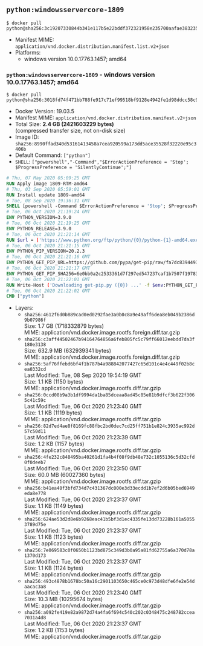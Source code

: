 ## `python:windowsservercore-1809`

```console
$ docker pull python@sha256:3c19207330844b341e117b5e22bddf372321958e235700aafae383235f272dab
```

-	Manifest MIME: `application/vnd.docker.distribution.manifest.list.v2+json`
-	Platforms:
	-	windows version 10.0.17763.1457; amd64

### `python:windowsservercore-1809` - windows version 10.0.17763.1457; amd64

```console
$ docker pull python@sha256:3018fd74f471bb788fe917c71ef99518bf9128e4942fe1d98ddcc58c9f2aa741
```

-	Docker Version: 19.03.5
-	Manifest MIME: `application/vnd.docker.distribution.manifest.v2+json`
-	Total Size: **2.4 GB (2421603229 bytes)**  
	(compressed transfer size, not on-disk size)
-	Image ID: `sha256:8990ffad340d53161413458a7cea920599a173dd5ace35528f32220e95c3406b`
-	Default Command: `["python"]`
-	`SHELL`: `["powershell","-Command","$ErrorActionPreference = 'Stop'; $ProgressPreference = 'SilentlyContinue';"]`

```dockerfile
# Thu, 07 May 2020 05:09:25 GMT
RUN Apply image 1809-RTM-amd64
# Thu, 03 Sep 2020 05:59:01 GMT
RUN Install update 1809-amd64
# Tue, 08 Sep 2020 19:36:31 GMT
SHELL [powershell -Command $ErrorActionPreference = 'Stop'; $ProgressPreference = 'SilentlyContinue';]
# Tue, 06 Oct 2020 21:19:24 GMT
ENV PYTHON_VERSION=3.9.0
# Tue, 06 Oct 2020 21:19:25 GMT
ENV PYTHON_RELEASE=3.9.0
# Tue, 06 Oct 2020 21:21:14 GMT
RUN $url = ('https://www.python.org/ftp/python/{0}/python-{1}-amd64.exe' -f $env:PYTHON_RELEASE, $env:PYTHON_VERSION); 	Write-Host ('Downloading {0} ...' -f $url); 	[Net.ServicePointManager]::SecurityProtocol = [Net.SecurityProtocolType]::Tls12; 	Invoke-WebRequest -Uri $url -OutFile 'python.exe'; 		Write-Host 'Installing ...'; 	Start-Process python.exe -Wait 		-ArgumentList @( 			'/quiet', 			'InstallAllUsers=1', 			'TargetDir=C:\Python', 			'PrependPath=1', 			'Shortcuts=0', 			'Include_doc=0', 			'Include_pip=0', 			'Include_test=0' 		); 		$env:PATH = [Environment]::GetEnvironmentVariable('PATH', [EnvironmentVariableTarget]::Machine); 		Write-Host 'Verifying install ...'; 	Write-Host '  python --version'; python --version; 		Write-Host 'Removing ...'; 	Remove-Item python.exe -Force; 		Write-Host 'Complete.'
# Tue, 06 Oct 2020 21:21:15 GMT
ENV PYTHON_PIP_VERSION=20.2.3
# Tue, 06 Oct 2020 21:21:16 GMT
ENV PYTHON_GET_PIP_URL=https://github.com/pypa/get-pip/raw/fa7dc83944936bf09a0e4cb5d5ec852c0d256599/get-pip.py
# Tue, 06 Oct 2020 21:21:17 GMT
ENV PYTHON_GET_PIP_SHA256=6e0bb0a2c2533361d7f297ed547237caf1b7507f197835974c0dd7eba998c53c
# Tue, 06 Oct 2020 21:22:01 GMT
RUN Write-Host ('Downloading get-pip.py ({0}) ...' -f $env:PYTHON_GET_PIP_URL); 	[Net.ServicePointManager]::SecurityProtocol = [Net.SecurityProtocolType]::Tls12; 	Invoke-WebRequest -Uri $env:PYTHON_GET_PIP_URL -OutFile 'get-pip.py'; 	Write-Host ('Verifying sha256 ({0}) ...' -f $env:PYTHON_GET_PIP_SHA256); 	if ((Get-FileHash 'get-pip.py' -Algorithm sha256).Hash -ne $env:PYTHON_GET_PIP_SHA256) { 		Write-Host 'FAILED!'; 		exit 1; 	}; 		Write-Host ('Installing pip=={0} ...' -f $env:PYTHON_PIP_VERSION); 	python get-pip.py 		--disable-pip-version-check 		--no-cache-dir 		('pip=={0}' -f $env:PYTHON_PIP_VERSION) 	; 	Remove-Item get-pip.py -Force; 		Write-Host 'Verifying pip install ...'; 	pip --version; 		Write-Host 'Complete.'
# Tue, 06 Oct 2020 21:22:02 GMT
CMD ["python"]
```

-	Layers:
	-	`sha256:4612f6d0b889cad0ed0292fae3a0b0c8a9e49aff6dea8eb049b2386d9b07986f`  
		Size: 1.7 GB (1718332879 bytes)  
		MIME: application/vnd.docker.image.rootfs.foreign.diff.tar.gzip
	-	`sha256:c3aff44502467b94164764856a6feb805fc5c79ff66012eebdd7da3f180e3138`  
		Size: 632.9 MB (632939341 bytes)  
		MIME: application/vnd.docker.image.rootfs.foreign.diff.tar.gzip
	-	`sha256:5af76ffebd6bf4f1b787b4a988842077427c65d101c4e4c449f02b8cea0332cd`  
		Last Modified: Tue, 08 Sep 2020 19:54:19 GMT  
		Size: 1.1 KB (1150 bytes)  
		MIME: application/vnd.docker.image.rootfs.diff.tar.gzip
	-	`sha256:0ccd08b9a3b1df9994da1ba85dceaa8ad45c85e81b9dfcf3b622f3065c41c59c`  
		Last Modified: Tue, 06 Oct 2020 21:23:40 GMT  
		Size: 1.1 KB (1119 bytes)  
		MIME: application/vnd.docker.image.rootfs.diff.tar.gzip
	-	`sha256:82d7ed4ae8f8169fc88fbc2bd0dec7cd25ff751b1e824c3935ac992d57c50d11`  
		Last Modified: Tue, 06 Oct 2020 21:23:39 GMT  
		Size: 1.2 KB (1157 bytes)  
		MIME: application/vnd.docker.image.rootfs.diff.tar.gzip
	-	`sha256:4fe232c848495ba40261d1fa4b4f08f9db48e732c1055136c5d32cfd0f0deeb7`  
		Last Modified: Tue, 06 Oct 2020 21:23:50 GMT  
		Size: 60.0 MB (60027360 bytes)  
		MIME: application/vnd.docker.image.rootfs.diff.tar.gzip
	-	`sha256:b41ea40f3bfd734d7c431367dc000e3d33ecdd1b7ef2d6b05bed6949eda8e778`  
		Last Modified: Tue, 06 Oct 2020 21:23:37 GMT  
		Size: 1.1 KB (1149 bytes)  
		MIME: application/vnd.docker.image.rootfs.diff.tar.gzip
	-	`sha256:624ae53d2d8e6b9268eac41b5bf3d1ec4335fe13dd73228b161a50553789d75e`  
		Last Modified: Tue, 06 Oct 2020 21:23:37 GMT  
		Size: 1.1 KB (1123 bytes)  
		MIME: application/vnd.docker.image.rootfs.diff.tar.gzip
	-	`sha256:7e069583c0f0650b1123bd875c349d3b0a95a81fd62755a6a370d78a1370d173`  
		Last Modified: Tue, 06 Oct 2020 21:23:37 GMT  
		Size: 1.1 KB (1124 bytes)  
		MIME: application/vnd.docker.image.rootfs.diff.tar.gzip
	-	`sha256:493c4878b1678bc50a16c2901103650c465ce0c973d48dfe6fe2e54daacac3a8`  
		Last Modified: Tue, 06 Oct 2020 21:23:40 GMT  
		Size: 10.3 MB (10295674 bytes)  
		MIME: application/vnd.docker.image.rootfs.diff.tar.gzip
	-	`sha256:a092fe419e82a9872d74a4fa6f694c540c202c0348475c248782ccea7031a4d8`  
		Last Modified: Tue, 06 Oct 2020 21:23:37 GMT  
		Size: 1.2 KB (1153 bytes)  
		MIME: application/vnd.docker.image.rootfs.diff.tar.gzip
